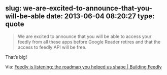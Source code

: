 slug: we-are-excited-to-announce-that-you-will-be-able
date: 2013-06-04 08:20:27
type: quote
---

> We are excited to announce that you will be able to access your feedly from all these apps before Google Reader retires and that the access to feedly API will be free.

That’s big!

 Via: [Feedly is listening: the roadmap you helped us shape | Building Feedly](http://blog.feedly.com/2013/06/04/feedly-is-listening-the-roadmap-you-helped-us-shape/)
